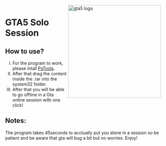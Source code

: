 <img src="http://4.bp.blogspot.com/-iKUxWk0BhK4/UYh-a5HmcFI/AAAAAAAABpc/NRoJCTJp8yM/s1600/gta-v-logo.png" alt="gta5 logo" height="300" align="right">
<h1>GTA5 Solo Session</h1>
<h2>How to use?</h2>
<ol type="I">
  <li>For the program to work, please intall <a href="https://docs.microsoft.com/en-us/sysinternals/downloads/pstools" target="_blank" rel="external">PsTools</a>.</li>
  <li>After that drag the content inside the .rar into the system32 folder.</li>
  <li>After that you will be able to go offline in a Gta online session with one click!</li>
</ol>

<h2>Notes:</h2>
<p>The program takes 45seconds to acctually put you alone in a session so be patient and be aware that gta will bug a bit but no worries. Enjoy!</p>
